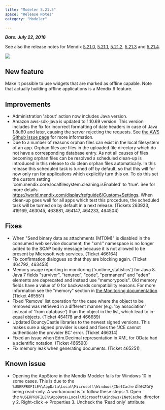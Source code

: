 ```yaml
---
title: "Modeler 5.21.5"
space: "Release Notes"
category: "Modeler"

---
```



***Date: July 22, 2016***

See also the release notes for Mendix [5.21.0](https://world.mendix.com/display/ReleaseNotes/5.21.0), [5.21.1](https://world.mendix.com/display/ReleaseNotes/5.21.1), [5.21.2](https://world.mendix.com/display/ReleaseNotes/5.21.2), [5.21.3](https://world.mendix.com/display/ReleaseNotes/5.21.3) and [5.21.4](https://world.mendix.com/display/ReleaseNotes/5.21.4).

[![](attachments/19956306/20218019.png)](https://appstore.home.mendix.com/link/modeler/5.21.5)

## New feature

Make it possible to use widgets that are marked as offline capable. Note that actually building offline applications is a Mendix 6 feature.

## Improvements

*   Administration 'about' action now includes Java version.
*   Amazon aws-sdk-java is updated to 1.10.69 version. This version includes the fix for incorrect formatting of date headers in case of Java 1.8u60 and later, causing the server rejecting the requests. See [the AWS Github issue page](https://github.com/aws/aws-sdk-java/issues/444) for more information.
*   Due to a number of reasons orphan files can exist in the local filesystem of an app. Orphan files are files in the uploaded file directory which do not have a corresponding database entry. As not all causes of files becoming orphan files can be resolved a scheduled clean-up is introduced in this release to do clean orphan files automatically. In this release this scheduled task is turned off by default, so that this will for now only run for applications which explicitly turn this on. To do this set the custom setting 'com.mendix.core.localfilesystem.cleaning.isEnabled' to 'true'. See for more details https://world.mendix.com/display/refguide6/Custom+Settings. When clean-up goes well for all apps which test this procedure, the scheduled task will be turned on by default in a next release. (Tickets 263923, 419169, 463045, 463881, 464147, 464233, 464504)

## Fixes

*   When "Send binary data as attachments (MTOM)" is disabled in the consumed web service document, the "xml:" namespace is no longer added to the SOAP body message because it is not allowed to be present by Microsoft web services. (Ticket 466164)
*   Fix confirmation dialogues so that they are blocking again. (Ticket 464792, 463453)
*   Memory usage reporting in monitoring ('runtime_statistics') for Java 8\. Java 7 fields "survivor", "tenured", "code", "permanent" and "eden" elements are deprecated and instead use "memorypools". Old memory fields have a value of 0 for backwards compatibility reasons. For more information see the "memory" section in [the Monitoring documentation](https://world.mendix.com/display/refguide6/Monitoring+-+Mendix+Business+Server). (Ticket 465551)
*   Fixed 'Remove' list operation for the case where the object to be removed was retrieved in a different manner (e.g. 'by association' instead of 'from database') than the object in the list, which lead to in-equal objects. (Ticket 464178 and 466689)
*   Updated BouncyCastle libraries to the newest signed versions. This makes sure a signed provider is used and fixes the 'JCE cannot authenticate the provider BC' error. (Ticket 466314)
*   Fixed an issue when Edm.Decimal representation in XML for OData had a scientific notation. (Ticket 466590)
*   Fix memory leak when generating documents. (Ticket 465251)

## Known issue

*   Opening the AppStore in the Mendix Modeler fails for Windows 10 in some cases. This is due to the `%USERPROFILE%\AppData\Local\Microsoft\Windows\INetCache` directory being read-only.
    A workaround is to follow these steps:
    1\. Open the `%USERPROFILE%\AppData\Local\Microsoft\Windows\INetCache `directory
    2\. Right-click -> Properties
    3\. Uncheck the 'Read only' attribute